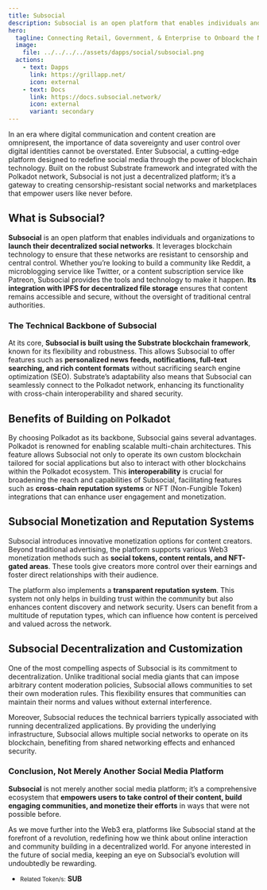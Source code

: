 ```yaml
---
title: Subsocial
description: Subsocial is an open platform that enables individuals and organizations to launch their decentralized social networks.
hero:
  tagline: Connecting Retail, Government, & Enterprise to Onboard the Next 100M Users
  image: 
    file: ../../../../assets/dapps/social/subsocial.png
  actions:
    - text: Dapps
      link: https://grillapp.net/
      icon: external
    - text: Docs
      link: https://docs.subsocial.network/
      icon: external
      variant: secondary
---
```


In an era where digital communication and content creation are omnipresent, the importance of data sovereignty and user control over digital identities cannot be overstated. Enter Subsocial, a cutting-edge platform designed to redefine social media through the power of blockchain technology. Built on the robust Substrate framework and integrated with the Polkadot network, Subsocial is not just a decentralized platform; it’s a gateway to creating censorship-resistant social networks and marketplaces that empower users like never before.

## What is Subsocial?
**Subsocial** is an open platform that enables individuals and organizations to **launch their decentralized social networks**. It leverages blockchain technology to ensure that these networks are resistant to censorship and central control. Whether you’re looking to build a community like Reddit, a microblogging service like Twitter, or a content subscription service like Patreon, Subsocial provides the tools and technology to make it happen. **Its integration with IPFS for decentralized file storage** ensures that content remains accessible and secure, without the oversight of traditional central authorities.

### The Technical Backbone of Subsocial
At its core, **Subsocial is built using the Substrate blockchain framework**, known for its flexibility and robustness. This allows Subsocial to offer features such as **personalized news feeds, notifications, full-text searching, and rich content formats** without sacrificing search engine optimization (SEO). Substrate’s adaptability also means that Subsocial can seamlessly connect to the Polkadot network, enhancing its functionality with cross-chain interoperability and shared security.

## Benefits of Building on Polkadot
By choosing Polkadot as its backbone, Subsocial gains several advantages. Polkadot is renowned for enabling scalable multi-chain architectures. This feature allows Subsocial not only to operate its own custom blockchain tailored for social applications but also to interact with other blockchains within the Polkadot ecosystem. This **interoperability** is crucial for broadening the reach and capabilities of Subsocial, facilitating features such as **cross-chain reputation systems** or NFT (Non-Fungible Token) integrations that can enhance user engagement and monetization.

## Subsocial Monetization and Reputation Systems
Subsocial introduces innovative monetization options for content creators. Beyond traditional advertising, the platform supports various Web3 monetization methods such as **social tokens, content rentals, and NFT-gated areas**. These tools give creators more control over their earnings and foster direct relationships with their audience.

The platform also implements a **transparent reputation system**. This system not only helps in building trust within the community but also enhances content discovery and network security. Users can benefit from a multitude of reputation types, which can influence how content is perceived and valued across the network.

## Subsocial Decentralization and Customization
One of the most compelling aspects of Subsocial is its commitment to decentralization. Unlike traditional social media giants that can impose arbitrary content moderation policies, Subsocial allows communities to set their own moderation rules. This flexibility ensures that communities can maintain their norms and values without external interference.

Moreover, Subsocial reduces the technical barriers typically associated with running decentralized applications. By providing the underlying infrastructure, Subsocial allows multiple social networks to operate on its blockchain, benefiting from shared networking effects and enhanced security.

### Conclusion, Not Merely Another Social Media Platform
**Subsocial** is not merely another social media platform; it’s a comprehensive ecosystem that **empowers users to take control of their content, build engaging communities, and monetize their efforts** in ways that were not possible before.

As we move further into the Web3 era, platforms like Subsocial stand at the forefront of a revolution, redefining how we think about online interaction and community building in a decentralized world. For anyone interested in the future of social media, keeping an eye on Subsocial’s evolution will undoubtedly be rewarding.

- <small>Related Token/s:</small> **SUB**